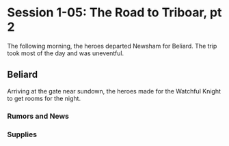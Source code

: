 # Session 1-05: The Road to Triboar, pt 2

The following morning, the heroes departed Newsham for Beliard. The trip took most of the day and was uneventful.

## Beliard

Arriving at the gate near sundown, the heroes made for the Watchful Knight to get rooms for the night.

### Rumors and News

### Supplies

